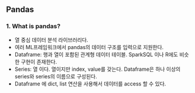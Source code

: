 ## Pandas

### 1. What is pandas?
- 열 중심 데이터 분석 라이브러리다.
- 여러 ML프레임워크에서 pandas의 데이터 구조를 입력으로 지원한다.
- Dataframe: 행과 열이 포함된 관계형 데이터 테이블. SparkSQL 이나 R에도 비슷한 구현이 존재한다.
- Series: 열 이다. 열이지만 index, value를 갖는다. Dataframe은 하나 이상의 series와 series의 이름으로 구성된다.
- Dataframe 에 dict, list 연산을 사용해서 데이터를 access 할 수 있다.
